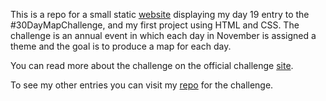 This is a repo for a small static [website](https://vikkiwalls.github.io/day-19/) displaying my day 19 entry to the #30DayMapChallenge, and my first project using HTML and CSS.
The challenge is an annual event in which each day in November is assigned a theme and the goal is to produce a map for each day.

You can read more about the challenge on the official challenge [site](https://30daymapchallenge.com/).

To see my other entries you can visit my [repo](https://github.com/VikkiWalls/30-Day-Map-Challenge-2022) for the challenge.
